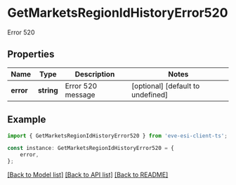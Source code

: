 # GetMarketsRegionIdHistoryError520

Error 520

## Properties

Name | Type | Description | Notes
------------ | ------------- | ------------- | -------------
**error** | **string** | Error 520 message | [optional] [default to undefined]

## Example

```typescript
import { GetMarketsRegionIdHistoryError520 } from 'eve-esi-client-ts';

const instance: GetMarketsRegionIdHistoryError520 = {
    error,
};
```

[[Back to Model list]](../README.md#documentation-for-models) [[Back to API list]](../README.md#documentation-for-api-endpoints) [[Back to README]](../README.md)

